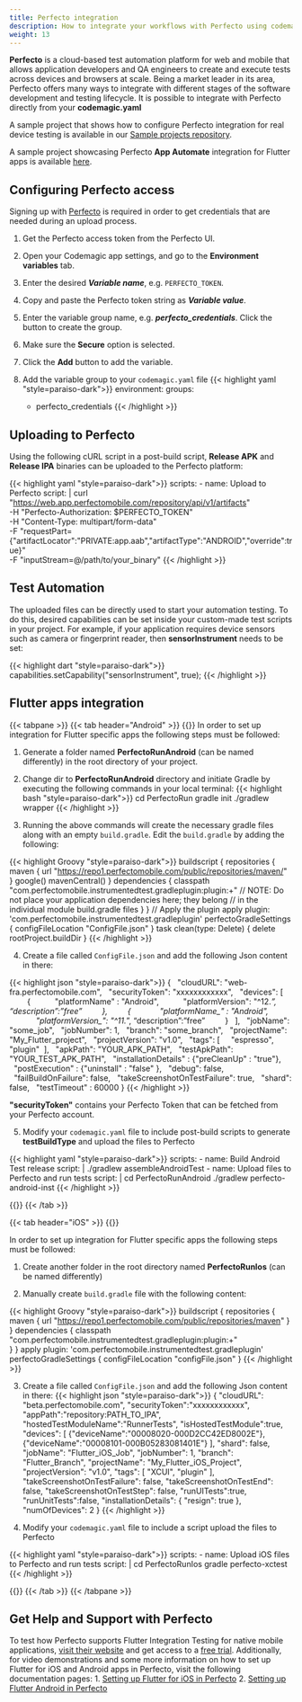 ```yaml
---
title: Perfecto integration
description: How to integrate your workflows with Perfecto using codemagic.yaml
weight: 13
---
```


**Perfecto** is a cloud-based test automation platform for web and mobile that allows application developers and QA engineers to create and execute tests across devices and browsers at scale. Being a market leader in its area, Perfecto offers many ways to integrate with different stages of the software development and testing lifecycle. It is possible to integrate with Perfecto directly from your **codemagic.yaml**

A sample project that shows how to configure Perfecto integration for real device testing is available in our [Sample projects repository](https://github.com/codemagic-ci-cd/codemagic-sample-projects/tree/main/integrations/perfecto_sample_project).

A sample project showcasing Perfecto **App Automate** integration for Flutter apps is available [here](https://github.com/codemagic-ci-cd/codemagic-sample-projects/tree/main/integrations/perfecto_flutter_sample_project).


## Configuring Perfecto access

Signing up with [Perfecto](https://www.perfecto.io/) is required in order to get credentials that are needed during an upload process. 

1. Get the Perfecto access token from the Perfecto UI.
1. Open your Codemagic app settings, and go to the **Environment variables** tab.
2. Enter the desired **_Variable name_**, e.g. `PERFECTO_TOKEN`.
3. Copy and paste the Perfecto token string as **_Variable value_**.
4. Enter the variable group name, e.g. **_perfecto_credentials_**. Click the button to create the group.
5. Make sure the **Secure** option is selected.
6. Click the **Add** button to add the variable.

7. Add the variable group to your `codemagic.yaml` file
{{< highlight yaml "style=paraiso-dark">}}
  environment:
    groups:
      - perfecto_credentials
{{< /highlight >}}


## Uploading to Perfecto

Using the following cURL script in a post-build script, **Release APK** and **Release IPA** binaries can be uploaded to the Perfecto platform:

{{< highlight yaml "style=paraiso-dark">}}
  scripts:
    - name: Upload to Perfecto
      script: | 
        curl "https://web.app.perfectomobile.com/repository/api/v1/artifacts" \
        -H "Perfecto-Authorization: $PERFECTO_TOKEN" \
        -H "Content-Type: multipart/form-data" \
        -F "requestPart={\"artifactLocator\":\"PRIVATE:app.aab\",\"artifactType\":\"ANDROID\",\"override\":true}" \
        -F "inputStream=@/path/to/your_binary"
{{< /highlight >}}



## Test Automation

The uploaded files can be directly used to start your automation testing. To do this, desired capabilities can be set inside your custom-made test scripts in your project. For example, if your application requires device sensors such as camera or fingerprint reader, then **sensorInstrument** needs to be set:

{{< highlight dart "style=paraiso-dark">}}
  capabilities.setCapability("sensorInstrument", true);
{{< /highlight >}}

## Flutter apps integration

{{< tabpane >}}
{{< tab header="Android" >}}
{{<markdown>}}
In order to set up integration for Flutter specific apps the following steps must be followed:

1. Generate a folder named **PerfectoRunAndroid** (can be named differently) in the root directory of your project.

2. Change dir to **PerfectoRunAndroid** directory and initiate Gradle by executing the following commands in your local terminal:
{{< highlight bash "style=paraiso-dark">}}
cd PerfectoRun 
gradle init 
./gradlew wrapper
{{< /highlight >}}

3. Running the above commands will create the necessary gradle files along with an empty `build.gradle`. Edit the `build.gradle` by adding the following:

{{< highlight Groovy "style=paraiso-dark">}}
buildscript {
    repositories {
        maven {
            url "https://repo1.perfectomobile.com/public/repositories/maven/"      
        }
        google()
        mavenCentral()
    }
    dependencies {
        classpath "com.perfectomobile.instrumentedtest.gradleplugin:plugin:+"
        // NOTE: Do not place your application dependencies here; they belong
        // in the individual module build.gradle files
    }
}
// Apply the plugin 
apply plugin: 'com.perfectomobile.instrumentedtest.gradleplugin'
perfectoGradleSettings {
    configFileLocation "ConfigFile.json"
}
    task clean(type: Delete) {
        delete rootProject.buildDir
}
{{< /highlight >}}


4. Create a file called `ConfigFile.json` and add the following Json content in there:

{{< highlight json "style=paraiso-dark">}}
{
      "cloudURL": "web-fra.perfectomobile.com",
      "securityToken": "xxxxxxxxxxxx",
      "devices": [
            {
              "platformName" : "Android",
              "platformVersion": "^12.*”,
              “description”:”free”
            },
            {
              "platformName_" : "Android",
              "platformVersion_": "^11.*”,
              “description”:”free”
            }
      ],
      "jobName": "some_job",
      "jobNumber": 1,
      "branch": "some_branch",
      "projectName": "My_Flutter_project",
      "projectVersion": "v1.0",
      "tags": [
        "espresso", "plugin"  ],
      "apkPath": "YOUR_APK_PATH",
      "testApkPath": "YOUR_TEST_APK_PATH",
      "installationDetails" : {"preCleanUp" : "true"},
      "postExecution" : {"uninstall" : "false" },
      "debug": false,
      "failBuildOnFailure": false,
      "takeScreenshotOnTestFailure": true,
      "shard": false,
      "testTimeout" : 60000
    }
{{< /highlight >}}

**"securityToken"** contains your Perfecto Token that can be fetched from your Perfecto account.

5. Modify your `codemagic.yaml` file to include post-build scripts to generate **testBuildType** and upload the files to Perfecto

{{< highlight yaml "style=paraiso-dark">}}
  scripts:
    - name: Build Android Test release
      script: | 
        ./gradlew assembleAndroidTest
    - name: Upload files to Perfecto and run tests
      script: | 
        cd PerfectoRunAndroid
        ./gradlew perfecto-android-inst
{{< /highlight >}}

{{</markdown>}}
{{< /tab >}}



{{< tab header="iOS" >}}
{{<markdown>}}

In order to set up integration for Flutter specific apps the following steps must be followed:

1. Create another folder in the root directory named **PerfectoRunIos** (can be named differently)

2. Manually create `build.gradle` file with the following content:

{{< highlight Groovy "style=paraiso-dark">}}
buildscript {
    repositories {
        maven {
            url "https://repo1.perfectomobile.com/public/repositories/maven"
        }
    }
    dependencies {
        classpath "com.perfectomobile.instrumentedtest.gradleplugin:plugin:+"    
    }
}
apply plugin: 'com.perfectomobile.instrumentedtest.gradleplugin'
perfectoGradleSettings {
    configFileLocation "configFile.json"
}
{{< /highlight >}}


3. Create a file called `ConfigFile.json` and add the following Json content in there:
{{< highlight json "style=paraiso-dark">}}
{
    "cloudURL": "beta.perfectomobile.com",
    "securityToken":"xxxxxxxxxxxx",
	"appPath":"repository:PATH_TO_IPA",
	"hostedTestModuleName":"RunnerTests",
	"isHostedTestModule":true,
	"devices": [
			{"deviceName":"00008020-000D2CC42ED8002E"},
			{"deviceName":"00008101-000B05283081401E"}
	],
	"shard": false,
	"jobName": "Flutter_iOS_Job",
  	"jobNumber": 1,
  	"branch": "Flutter_Branch",
  	"projectName": "My_Flutter_iOS_Project",
  	"projectVersion": "v1.0",
  	"tags": [
    "XCUI", "plugin"  ],
	"takeScreenshotOnTestFailure": false,
	"takeScreenshotOnTestEnd": false,
	"takeScreenshotOnTestStep": false,
	"runUITests":true,
	"runUnitTests":false,
	"installationDetails": {
		"resign": true
	  },  
  	"numOfDevices": 2
  }
{{< /highlight >}}

4.  Modify your `codemagic.yaml` file to include a script upload the files to Perfecto

{{< highlight yaml "style=paraiso-dark">}}
  scripts:
    - name: Upload iOS files to Perfecto and run tests
      script: | 
        cd PerfectoRunIos
        gradle perfecto-xctest
{{< /highlight >}}

{{</markdown>}}
{{< /tab >}}
{{< /tabpane >}}

## Get Help and Support with Perfecto
	
To test how Perfecto supports Flutter Integration Testing for native mobile applications, [visit their website](https://www.perfecto.io/integrations/flutter) and get access to a [free trial](https://www.perfecto.io/free-trial). Additionally, for video demonstrations and some more information on how to set up Flutter for iOS and Android apps in Perfecto, visit the following documentation pages:
	 1. [Setting up Flutter for iOS in Perfecto](https://help.perfecto.io/perfecto-help/content/perfecto/automation-testing/flutter-ios.htm)
	 2. [Setting up Flutter Android in Perfecto](https://help.perfecto.io/perfecto-help/content/perfecto/automation-testing/flutter-android.htm)

